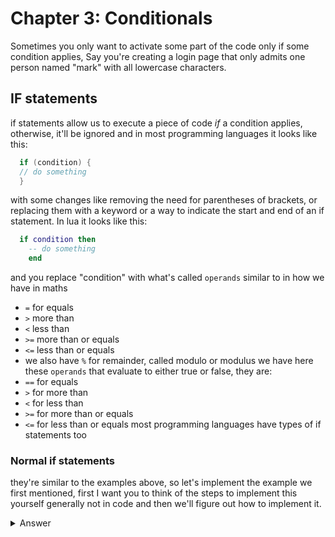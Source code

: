 # Chapter 3: Conditionals  
Sometimes you only want to activate some part of the code only if some condition applies, Say you're creating a login page that only admits one person named "mark" with all lowercase characters.   

## IF statements  
if statements allow us to execute a piece of code *if* a condition applies, otherwise, it'll be ignored and in most programming languages it looks like this:
```c
  if (condition) {
  // do something
  }
```
with some changes like removing the need for parentheses of brackets, or replacing them with a keyword or a way to indicate the start and end of an if statement.
In lua it looks like this:
```lua
  if condition then
    -- do something
    end
```
and you replace "condition" with what's called `operands` similar to in how we have in maths  
- `=` for equals
- `>` more than
- `<` less than
- `>=` more than or equals
- `<=` less than or equals
- we also have `%` for remainder, called modulo or modulus
we have here these `operands` that evaluate to either true or false, they are:
- `==` for equals
- `>` for more than
- `<` for less than
- `>=` for more than or equals
- `<=` for less than or equals
most programming languages have types of if statements too  

### Normal if statements
they're similar to the examples above, so let's implement the example we first mentioned, first I want you to think of the steps to implement this yourself generally not in code and then we'll figure out how to implement it.  
<details>
  <summary>Answer</summary>
  first you would want to get the user's name through some form of input, wouldn't you?  
  But how would the user know that we require their name if we don't output something telling them what we want?
  Now that we established that we need to show them some prompt and take their input, we use what learned before to write it like this  

  ```lua
    print("what is your name? please write it in all lowercase")
    io.read()
  ```
  but now we also need to remember the user input don't we? Because we want to check if their name is "mark"  
  ``` lua
  print("what is your name? please write it in all lowercase")
  local user_name = io.read()
  ```
  now we get to the point where we check if it's mark, we use the example in we used before to write it 
  ```lua
  print("what is your name? please write it in all lowercase")
  local user_name = io.read()
  if user_name == "mark" then
    print("Oh hi, mark!")
    end
  ```
</details>
